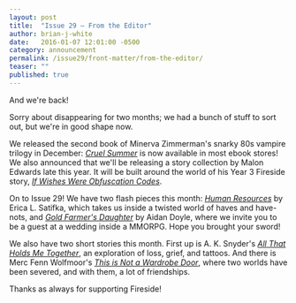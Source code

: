 ```yaml
---
layout: post
title:  "Issue 29 — From the Editor"
author: brian-j-white
date:   2016-01-07 12:01:00 -0500
category: announcement
permalink: /issue29/front-matter/from-the-editor/
teaser: ""
published: true
---
```


And we're back!

Sorry about disappearing for two months; we had a bunch of stuff to sort out, but we're in good shape now.

We released the second book of Minerva Zimmerman's snarky 80s vampire trilogy in December: [_Cruel Summer_](/books) is now available in most ebook stores! We also announced that we'll be releasing a story collection by Malon Edwards late this year. It will be built around the world of his Year 3 Fireside story, [_If Wishes Were Obfuscation Codes_](/issue24/chapter/if-wishes-were-obfuscation-codes/).

On to Issue 29! We have two flash pieces this month: [_Human Resources_](/issue29/chapter/human-resources/) by Erica L. Satifka, which takes us inside a twisted world of haves and have-nots, and [_Gold Farmer's Daughter_](/issue29/chapter/gold-farmers-daughter/) by Aidan Doyle, where we invite you to be a guest at a wedding inside a MMORPG. Hope you brought your sword!

We also have two short stories this month. First up is A. K. Snyder's [_All That Holds Me Together_](/issue29/chapter/all-that-holds-me-together/), an exploration of loss, grief, and tattoos. And there is Merc Fenn Wolfmoor's [_This is Not a Wardrobe Door_](/issue29/chapter/this-is-not-a-wardrobe-door/), where two worlds have been severed, and with them, a lot of friendships.

Thanks as always for supporting Fireside!
